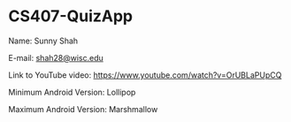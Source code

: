 # CS407-QuizApp

Name: Sunny Shah

E-mail: shah28@wisc.edu

Link to YouTube video: https://www.youtube.com/watch?v=OrUBLaPUpCQ


Minimum Android Version: Lollipop

Maximum Android Version: Marshmallow
